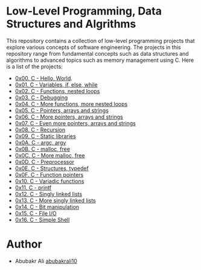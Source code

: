 # Low-Level Programming, Data Structures and Algrithms 
This repository contains a collection of low-level programming projects that explore various concepts of software engineering. The projects in this repository range from fundamental concepts such as data structures and algorithms to advanced topics such as memory management using C.
Here is a list of the projects:

* [0x00. C - Hello, World](https://github.com/abubakrali10/alx-low_level_programming/tree/master/0x00-hello_world).
* [0x01. C - Variables, if, else, while](https://github.com/abubakrali10/alx-low_level_programming/tree/master/0x01-variables_if_else_while)
* [0x02. C - Functions, nested loops](https://github.com/abubakrali10/alx-low_level_programming/tree/master/0x02-functions_nested_loops)
* [0x03. C - Debugging](https://github.com/abubakrali10/alx-low_level_programming/tree/master/0x03-debugging)
* [0x04. C - More functions, more nested loops](https://github.com/abubakrali10/alx-low_level_programming/tree/master/0x04-more_functions_nested_loops)
* [0x05. C - Pointers, arrays and strings](https://github.com/abubakrali10/alx-low_level_programming/tree/master/0x05-pointers_arrays_strings)
* [0x06. C - More pointers, arrays and strings](https://github.com/abubakrali10/alx-low_level_programming/tree/master/0x06-pointers_arrays_strings)
* [0x07. C - Even more pointers, arrays and strings](https://github.com/abubakrali10/alx-low_level_programming/tree/master/0x07-pointers_arrays_strings)
* [0x08. C - Recursion](https://github.com/abubakrali10/alx-low_level_programming/tree/master/0x08-recursion)
* [0x09. C - Static libraries](https://github.com/abubakrali10/alx-low_level_programming/tree/master/0x09-static_libraries)
* [0x0A. C - argc, argv](https://github.com/abubakrali10/alx-low_level_programming/tree/master/0x0A-argc_argv)
* [0x0B. C - malloc, free](https://github.com/abubakrali10/alx-low_level_programming/tree/master/0x0B-malloc_free)
* [0x0C. C - More malloc, free](https://github.com/abubakrali10/alx-low_level_programming/tree/master/0x0C-more_malloc_free)
* [0x0D. C - Preprocessor](https://github.com/abubakrali10/alx-low_level_programming/tree/master/0x0D-preprocessor)
* [0x0E. C - Structures, typedef](https://github.com/abubakrali10/alx-low_level_programming/tree/master/0x0E-structures_typedef)
* [0x0F. C - Function pointers](https://github.com/abubakrali10/alx-low_level_programming/tree/master/0x0F-function_pointers)
* [0x10. C - Variadic functions](https://github.com/abubakrali10/alx-low_level_programming/tree/master/0x10-variadic_functions)
* [0x11. C - printf](https://github.com/abubakrali10/printf)
* [0x12. C - Singly linked lists](https://github.com/abubakrali10/alx-low_level_programming/tree/master/0x12-singly_linked_lists)
* [0x13. C - More singly linked lists](https://github.com/abubakrali10/alx-low_level_programming/tree/master/0x13-more_singly_linked_lists)
* [0x14. C - Bit manipulation](https://github.com/abubakrali10/alx-low_level_programming/tree/master/0x14-bit_manipulation)
* [0x15. C - File I/O](https://github.com/abubakrali10/alx-low_level_programming/tree/master/0x15-file_io)
* [0x16. C - Simple Shell]()

# Author
* Abubakr Ali [abubakrali10](https://github.com/abubakrali10)
